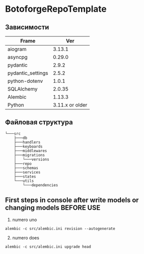 # BotoforgeRepoTemplate

## Зависимости

| Frame    |   Ver                                                |
|-----------|---------------------------------------------------------|
|aiogram  | 3.13.1 |
|asyncpg    | 0.29.0|
|pydantic   | 2.9.2 | 
|pydantic_settings    | 2.5.2 |
|python-dotenv  | 1.0.1 |
|SQLAlchemy    | 2.0.35 |
|Alembic    | 1.13.3 |
|Python   | 3.11.x or older |


## Файловая структура

```
└───src
    ├───db
    ├───handlers
    ├───keyboards
    ├───middlewares
    ├───migrations
    │   └───versions
    ├───repo
    ├───schemas
    ├───services
    ├───states
    └───utils
        └───dependencies
```





## First steps in console after write models or changing models BEFORE USE

1. numero uno 

```
alembic -c src/alembic.ini revision --autogenerate
```

2. numero does

```
alembic -c src/alembic.ini upgrade head
```


